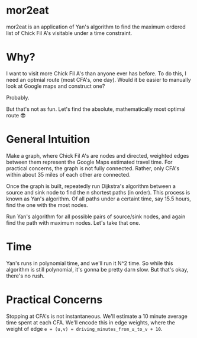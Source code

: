 # mor2eat

mor2eat is an application of Yan's algorithm to find the maximum ordered list of Chick Fil A's visitable under a time constraint. 

# Why?

I want to visit more Chick Fil A's than anyone ever has before. To do this, I need an optmial route (most CFA's, one day). Would it be easier to manually look at Google maps and construct one?

Probably.

But that's not as fun. Let's find the absolute, mathematically most optimal route 😎

# General Intuition

Make a graph, where Chick Fil A's are nodes and directed, weighted edges between them represent the Google Maps estimated travel time. For practical concerns, the graph is not fully connected. Rather, only CFA's within about 35 miles of each other are connected.

Once the graph is built, repeatedly run Dijkstra's algorithm between a source and sink node to find the n shortest paths (in order). This process is known as Yan's algorithm. Of all paths under a certaint time, say 15.5 hours, find the one with the most nodes.

Run Yan's algorithm for all possible pairs of source/sink nodes, and again find the path with maximum nodes. Let's take that one.

# Time

Yan's runs in polynomial time, and we'll run it N^2 time. So while this algorithm is still polynomial, it's gonna be pretty darn slow. But that's okay, there's no rush.

# Practical Concerns

Stopping at CFA's is not instantaneous. We'll estimate a 10 minute average time spent at each CFA. We'll encode this in edge weights, where the weight of edge `e = (u,v) = driving_minutes_from_u_to_v + 10`.
